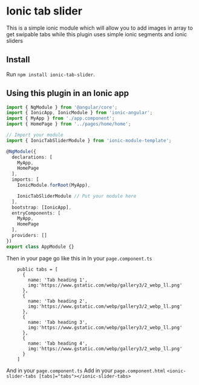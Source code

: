 # Ionic tab slider

This is a simple ionic module which will allow you to add images in array to get swipable tabs while this plugin uses simple ionic segments and ionic sliders

## Install

Run `npm install ionic-tab-slider`.

## Using this plugin in an Ionic  app

```typescript
import { NgModule } from '@angular/core';
import { IonicApp, IonicModule } from 'ionic-angular';
import { MyApp } from './app.component';
import { HomePage } from '../pages/home/home';

// Import your module
import { IonicTabSliderModule } from 'ionic-module-template';

@NgModule({
  declarations: [
    MyApp,
    HomePage
  ],
  imports: [
    IonicModule.forRoot(MyApp),

    IonicTabSliderModule // Put your module here
  ],
  bootstrap: [IonicApp],
  entryComponents: [
    MyApp,
    HomePage
  ],
  providers: []
})
export class AppModule {}
```

Then in your page go like this in 
In your `page.component.ts`


```
    public tabs = [
      {
        name: 'Tab heading 1',
        img:'https://www.gstatic.com/webp/gallery3/2_webp_ll.png'
      },
      {
        name: 'Tab heading 2',
        img:'https://www.gstatic.com/webp/gallery3/2_webp_ll.png'
      },
      {
        name: 'Tab heading 3',
        img:'https://www.gstatic.com/webp/gallery3/2_webp_ll.png'
      },
      {
        name: 'Tab heading 4',
        img:'https://www.gstatic.com/webp/gallery3/2_webp_ll.png'
      }
    ]
```    
And in your `page.component.ts`
Add in your `page.component.html`
   `<ionic-slider-tabs [tabs]="tabs"></ionic-slider-tabs>`
